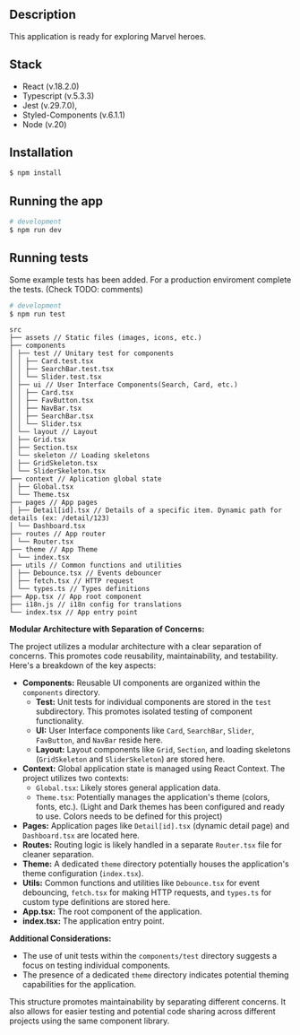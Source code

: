## Description

This application is ready for exploring Marvel heroes.

## Stack

<ul>
<li>React (v.18.2.0)</li>
<li>Typescript (v.5.3.3)</li>
<li>Jest (v.29.7.0), </li>
<li>Styled-Components (v.6.1.1)</li>
<li>Node (v.20)</li>
</ul>

## Installation

```bash
$ npm install
```

## Running the app

```bash
# development
$ npm run dev
```

## Running tests

Some example tests has been added. For a production enviroment complete the tests. (Check TODO: comments)

```bash
# development
$ npm run test
```

```
src
├── assets // Static files (images, icons, etc.)
├── components
│ ├── test // Unitary test for components
│ │ ├── Card.test.tsx
│ │ ├── SearchBar.test.tsx
│ │ └── Slider.test.tsx
│ ├── ui // User Interface Components(Search, Card, etc.)
│ │ ├── Card.tsx
│ │ ├── FavButton.tsx
│ │ ├── NavBar.tsx
│ │ ├── SearchBar.tsx
│ │ └── Slider.tsx
│ └── layout // Layout
│ ├── Grid.tsx
│ ├── Section.tsx
│ └── skeleton // Loading skeletons
│ ├── GridSkeleton.tsx
│ └── SliderSkeleton.tsx
├── context // Aplication global state
│ ├── Global.tsx
│ └── Theme.tsx
├── pages // App pages
│ ├── Detail[id].tsx // Details of a specific item. Dynamic path for details (ex: /detail/123)
│ └── Dashboard.tsx
├── routes // App router
│ └── Router.tsx
├── theme // App Theme
│ └── index.tsx
├── utils // Common functions and utilities
│ ├── Debounce.tsx // Events debouncer
│ ├── fetch.tsx // HTTP request
│ └── types.ts // Types definitions
├── App.tsx // App root component
├── i18n.js // i18n config for translations
└── index.tsx // App entry point
```

**Modular Architecture with Separation of Concerns:**

The project utilizes a modular architecture with a clear separation of concerns. This promotes code reusability, maintainability, and testability. Here's a breakdown of the key aspects:

- **Components:** Reusable UI components are organized within the `components` directory.
  - **Test:** Unit tests for individual components are stored in the `test` subdirectory. This promotes isolated testing of component functionality.
  - **UI:** User Interface components like `Card`, `SearchBar`, `Slider`, `FavButton`, and `NavBar` reside here.
  - **Layout:** Layout components like `Grid`, `Section`, and loading skeletons (`GridSkeleton` and `SliderSkeleton`) are stored here.
- **Context:** Global application state is managed using React Context. The project utilizes two contexts:
  - `Global.tsx`: Likely stores general application data.
  - `Theme.tsx`: Potentially manages the application's theme (colors, fonts, etc.). (Light and Dark themes has been configured and ready to use. Colors needs to be defined for this project)
- **Pages:** Application pages like `Detail[id].tsx` (dynamic detail page) and `Dashboard.tsx` are located here.
- **Routes:** Routing logic is likely handled in a separate `Router.tsx` file for cleaner separation.
- **Theme:** A dedicated `theme` directory potentially houses the application's theme configuration (`index.tsx`).
- **Utils:** Common functions and utilities like `Debounce.tsx` for event debouncing, `fetch.tsx` for making HTTP requests, and `types.ts` for custom type definitions are stored here.
- **App.tsx:** The root component of the application.
- **index.tsx:** The application entry point.

**Additional Considerations:**

- The use of unit tests within the `components/test` directory suggests a focus on testing individual components.
- The presence of a dedicated `theme` directory indicates potential theming capabilities for the application.

This structure promotes maintainability by separating different concerns. It also allows for easier testing and potential code sharing across different projects using the same component library.
